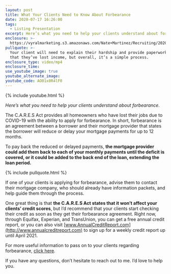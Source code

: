```yaml
---
layout: post
title: What Your Clients Need to Know About Forbearance
date: 2020-07-17 16:26:00
tags:
  - Listing Presentation
excerpt: Here’s what you need to help your clients understand about forbearance.
enclosure: >-
  https://vyralmarketing.s3.amazonaws.com/Nate+Martinez/Recruiting/2020/Nate+Martinez+Recruiting+Forbearance.mp4
pullquote: >-
  Your client will need to explain their hardship and provide paperwork showing
  that they’ve lost income, but overall, it’s a simple process.
enclosure_type: video/mp4
enclosure_time:
use_youtube_image: true
youtube_alternate_image:
youtube_code: AO01x0R4lF0
---
```


{% include youtube.html %}

*Here’s what you need to help your clients understand about forbearance.*

The C.A.R.E.S Act provides all homeowners who have lost their jobs due to COVID-19 with the ability to apply for forbearance. In short, forbearance is an agreement between a borrower and their mortgage provider that states the borrower will reduce or delay your mortgage payments for up to 12 months.

To pay back the reduced or delayed payments, **the mortgage provider could add them back to each of your monthly payments until the deficit is covered, or it could be added to the back end of the loan, extending the loan period.**

{% include pullquote.html %}

If one of your clients is applying for forbearance, advise them to contact their mortgage company, who should already have information packets, and help guide them through the process.&nbsp;

One great thing is that **the C.A.R.E.S Act states that it won’t affect your clients’ credit scores**, but I’d recommend that your clients start checking their credit as soon as they get their forbearance agreement. Right now, through Equifax, Experian, and TransUnion, you can get a free annual credit report, or you can also visit [www.AnnualCreditReport.com](http://www.annualcreditreport.com) to sign up for a weekly credit report up until April 2021.

For more useful information to pass on to your clients regarding forbearance, [click here](https://vyralmarketing.s3.amazonaws.com/Nate+Martinez/Forbearance+is+Not+Forgiveness+&#40;2&#41;+&#40;3&#41;.pdf).

If you have any questions, don’t hesitate to reach out to me. I’d love to help you.
